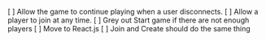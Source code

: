[ ] Allow the game to continue playing when a user disconnects.
[ ] Allow a player to join at any time.
[ ] Grey out Start game if there are not enough players
[ ] Move to React.js
[ ] Join and Create should do the same thing